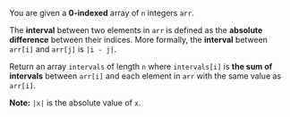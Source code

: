 You are given a **0-indexed** array of `n` integers `arr`.

The **interval** between two elements in `arr` is defined as the **absolute difference** between their indices. More formally, the **interval** between `arr[i]` and `arr[j]` is `|i - j|`.

Return an array `intervals` of length `n` where `intervals[i]` is **the sum of intervals** between `arr[i]` and each element in `arr` with the same value as `arr[i]`.

**Note:** `|x|` is the absolute value of `x`.